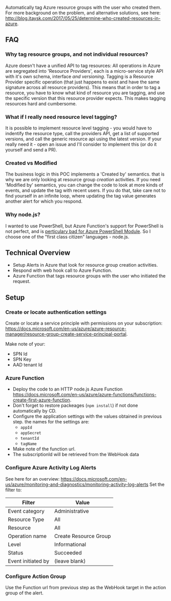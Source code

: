 Automatically tag Azure resource groups with the user who created them.  
For more background on the problem, and alternative solutions, see here: http://blog.itaysk.com/2017/05/25/determine-who-created-resources-in-azure.

## FAQ

### Why tag resource groups, and not individual resources?
Azure doesn't have a unified API to tag resources: All operations in Azure are segregated into 'Resource Providers', each is a micro-service style API with it's own schema, interface *and versioning*. Tagging is a Resource Provider specific operation (that just happens to exist and have the same signature across all resource providers). This means that in order to tag a resource, you have to know what kind of resource you are tagging, and use the specific version that this resource provider expects. This makes tagging resources hard and cumbersome. 

### What if I really need resource level tagging?
It is possible to implement resource level tagging - you would have to indentify the resource type, call the providers API, get a list of supported versions, and call the generic resource api using the latest version. If your really need it - open an issue and I'll consider to implement this (or do it yourself and send a PR).

### Created vs Modified
The business logic in this POC implements a 'Created by' semantics. that is why we are only looking at resource group *creation* activities.
If you need 'Modified by' semantics, you can change the code to look at more kinds of events, and update the tag with recent users.
If you do that, take care not to find yourself in an infinite loop, where updating the tag value generates another alert for which you respond.

### Why node.js?
I wanted to use PowerShell, but Azure Function's support for PowerShell is not perfect, and is [perticulary bad for Azure PowerShell Module](https://github.com/Azure/Azure-Functions/issues/124). So I choose one of the "first class citizen" languages - node.js.

## Technical Overview
- Setup Alerts in Azure that look for resource group creation activities.
- Respond with web hook call to Azure Function.
- Azure Function that tags resource groups with the user who initiated the request.

## Setup

### Create or locate authentication settings
Create or locate a service principle with permissions on your subscription: https://docs.microsoft.com/en-us/azure/azure-resource-manager/resource-group-create-service-principal-portal.

Make note of your:
- SPN Id
- SPN Key
- AAD tenant Id

### Azure Function
- Deploy the code to an HTTP node.js Azure Function https://docs.microsoft.com/en-us/azure/azure-functions/functions-create-first-azure-function.
- Don't forget to restore packeages (`npm install`) if not done automatically by CD.
- Configure the application settings with the values obtained in previous step. the names for the settings are:
    - `appId`
    - `appSecret`
    - `tenantId`
    - `tagName`
- Make note of the function url.
- The subscriptionId will be retrieved from the WebHook data

### Configure Azure Activity Log Alerts
See here for an overview: https://docs.microsoft.com/en-us/azure/monitoring-and-diagnostics/monitoring-activity-log-alerts
Set the filter to: 

Filter | Value
--- | ---
Event category | Administrative
Resource Type | All
Resource | All
Operation name | Create Resource Group
Level | Informational
Status | Succeeded
Event initiated by | (leave blank)

### Configure Action Group
Use the Function url from previous step as the WebHook target in the action group of the alert.
